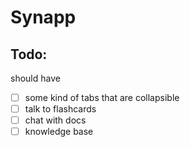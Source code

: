 # Synapp

## Todo:
should have

- [ ] some kind of tabs that are collapsible
- [ ] talk to flashcards
- [ ] chat with docs
- [ ] knowledge base
